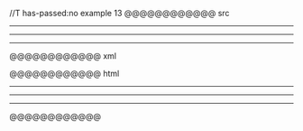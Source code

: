 //T has-passed:no
example 13
@@@@@@@@@@@@ src
***
---
___
@@@@@@@@@@@@ xml
<?xml version="1.0" encoding="UTF-8"?>
<!DOCTYPE document SYSTEM "CommonMark.dtd">
<document xmlns="http://commonmark.org/xml/1.0">
  <thematic_break />
  <thematic_break />
  <thematic_break />
</document>
@@@@@@@@@@@@ html
<hr />
<hr />
<hr />
@@@@@@@@@@@@
